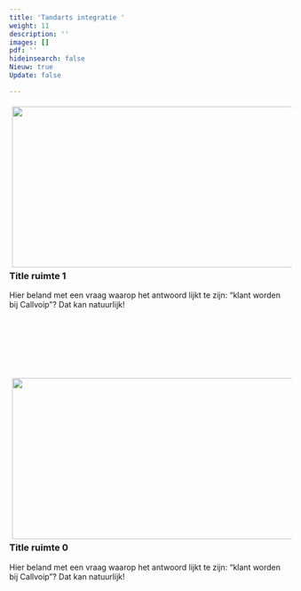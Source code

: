 ```yaml
---
title: 'Tandarts integratie '
weight: 11
description: ''
images: []
pdf: ''
hideinsearch: false
Nieuw: true
Update: false

---
```


  
<img src="![](https://res.cloudinary.com/callvoip/image/upload/v1617089092/tandartssupport1_klie07.png)" style="float:left; padding:5px;" width="520" height="290"><h3>Title ruimte 1</h3>Hier beland met een vraag waarop het antwoord lijkt te zijn: “klant worden bij Callvoip”? Dat kan natuurlijk!<br><br><br><br><br><br><br>  
<img src="![](https://res.cloudinary.com/callvoip/image/upload/v1617089091/tandartssupport2_htv0dc.png)" style="float:left; padding:5px;" width="520" height="290"><h3>Title ruimte 0</h3>Hier beland met een vraag waarop het antwoord lijkt te zijn: “klant worden bij Callvoip”? Dat kan natuurlijk!<br><br><br><br><br><br><br>